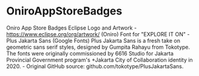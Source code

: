 # OniroAppStoreBadges
Oniro App Store Badges
Eclipse Logo and Artwork - https://www.eclipse.org/org/artwork/ (Oniro)
Font for "EXPLORE IT ON" - Plus Jakarta Sans (Google Fonts) Plus Jakarta Sans is a fresh take on geometric sans serif styles, designed by Gumpita Rahayu from Tokotype. The fonts were originally commissioned by 6616 Studio for Jakarta Provincial Government program's +Jakarta City of Collaboration identity in 2020. - Original GitHub source: github.com/tokotype/PlusJakartaSans.
